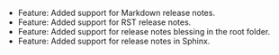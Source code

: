 - Feature: Added support for Markdown release notes.
- Feature: Added support for RST release notes.
- Feature: Added support for release notes blessing in the root folder.
- Feature: Added support for release notes in Sphinx.
